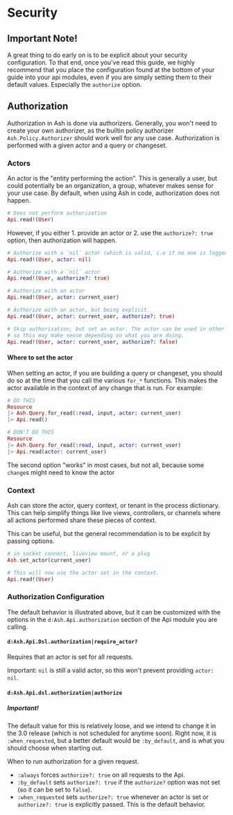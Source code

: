 # Security

## Important Note!

A great thing to do early on is to be explicit about your security configuration. To that end, once you've read this guide, we highly recommend that you place the configuration found at the bottom of your guide into your api modules, even if you are simply setting them to their default values. Especially the `authorize` option.

## Authorization

Authorization in Ash is done via authorizers. Generally, you won't need to create your own  authorizer, as the builtin policy authorizer `Ash.Policy.Authorizer` should work well for any use case. Authorization is performed with a given actor and a query or changeset.

### Actors

An actor is the "entity performing the action". This is generally a user, but could potentially be an organization, a group, whatever makes sense for your use case. By default, when using Ash in code, authorization does not happen.

```elixir
# Does not perform authorization
Api.read!(User)
```

However, if you either 1. provide an actor or 2. use the `authorize?: true` option, then authorization will happen.

```elixir
# Authorize with a `nil` actor (which is valid, i.e if no one is logged in and they are trying to list users)
Api.read!(User, actor: nil)

# Authorize with a `nil` actor
Api.read!(User, authorize?: true)

# Authorize with an actor
Api.read!(User, actor: current_user)

# Authorize with an actor, but being explicit
Api.read!(User, actor: current_user, authorize?: true)

# Skip authorization, but set an actor. The actor can be used in other things than authorization
# so this may make sense depending on what you are doing.
Api.read!(User, actor: current_user, authorize?: false)
```

#### Where to set the actor

When setting an actor, if you are building a query or changeset, you should do so at the time that you call the various `for_*` functions. This makes the actor available in the context of any change that is run. For example:

```elixir
# DO THIS
Resource
|> Ash.Query.for_read(:read, input, actor: current_user)
|> Api.read()

# DON'T DO THIS
Resource
|> Ash.Query.for_read(:read, input, actor: current_user)
|> Api.read(actor: current_user)
```

The second option "works" in most cases, but not all, because some `change`s might need to know the actor

### Context

Ash can store the actor, query context, or tenant in the process dictionary. This can help simplify things like live views, controllers, or channels where all actions performed share these pieces of context.

This can be useful, but the general recommendation is to be explicit by passing options.

```elixir
# in socket connect, liveview mount, or a plug
Ash.set_actor(current_user)

# This will now use the actor set in the context.
Api.read!(User)
```

### Authorization Configuration

The default behavior is illustrated above, but it can be customized with the options in the `d:Ash.Api.authorization` section of the Api module you are calling.

#### `d:Ash.Api.Dsl.authorization|require_actor?`

Requires that an actor is set for all requests.

Important: `nil` is still a valid actor, so this won't prevent providing `actor: nil`.


#### `d:Ash.Api.dsl.authorization|authorize`

##### Important!

The default value for this is relatively loose, and we intend to change it in the 3.0 release (which is not scheduled for anytime soon). Right now, it is `:when_requested`, but a better default would be `:by_default`, and is what you should choose when starting out. 

When to run authorization for a given request.

- `:always` forces `authorize?: true` on all requests to the Api. 
- `:by_default` sets `authorize?: true` if the `authorize?` option was not set (so it can be set to `false`).
- `:when_requested` sets `authorize?: true` whenever an actor is set or `authorize?: true` is explicitly passed. This is the default behavior.